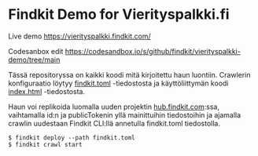 # Findkit Demo for Vierityspalkki.fi

Live demo <https://vierityspalkki.findkit.com/>

Codesanbox edit <https://codesandbox.io/s/github/findkit/vierityspalkki-demo/tree/main>

Tässä repositoryssa on kaikki koodi mitä kirjoitettu haun luontiin. Crawlerin konfiguraatio löytyy [findkit.toml](/findkit.toml) -tiedostosta ja
käyttöliittymän koodi [index.html](index.html) -tiedostosta.

Haun voi replikoida luomalla uuden projektin
[hub.findkit.com](https://hub.findkit.com/):ssa, vaihtamalla id:n ja publicTokenin
yllä mainittuihin tiedostoihin ja ajamalla crawlin uudestaan Findkit CLI:llä annetulla
findkit.toml tiedostolla.

```
$ findkit deploy --path findkit.toml
$ findkit crawl start
```
